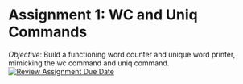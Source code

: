 # Assignment 1: WC and Uniq Commands
*Objective*: Build a functioning word counter and unique word printer, mimicking the wc command and uniq command. 
[![Review Assignment Due Date](https://classroom.github.com/assets/deadline-readme-button-24ddc0f5d75046c5622901739e7c5dd533143b0c8e959d652212380cedb1ea36.svg)](https://classroom.github.com/a/GOSb5nHE)
